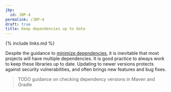 ```yaml
---
jbp:
  id: JBP-4
permalink: /JBP-4
draft: true
title: Keep dependencies up to date
---
```


{% include links.md %}

Despite the guidance to [minimize dependencies](/JBP-2), it is inevitable that most projects will have multiple dependencies. It is good practice to always work to keep these libraries up to date. Updating to newer versions protects against security vulnerabilities, and often brings new features and bug fixes.

> TODO guidance on checking dependency versions in Maven and Gradle